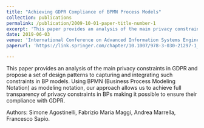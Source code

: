 ```yaml
---
title: "Achieving GDPR Compliance of BPMN Process Models"
collection: publications
permalink: /publication/2009-10-01-paper-title-number-1
excerpt: 'This paper provides an analysis of the main privacy constraints in GDPR and propose a set of design patterns to capturing and integrating such constraints in BP models. Using BPMN (Business Process Modeling Notation) as modeling notation, our approach allows us to achieve full transparency of privacy constraints in BPs making it possible to ensure their compliance with GDPR.'
date: 2019-06-03
venue: 'International Conference on Advanced Information Systems Engineering. Springer, Cham'
paperurl: 'https://link.springer.com/chapter/10.1007/978-3-030-21297-1_2'

---
```

This paper provides an analysis of the main privacy constraints in GDPR and propose a set of design patterns to capturing and integrating such constraints in BP models. Using BPMN (Business Process Modeling Notation) as modeling notation, our approach allows us to achieve full transparency of privacy constraints in BPs making it possible to ensure their compliance with GDPR.

Authors: Simone Agostinelli, Fabrizio Maria Maggi, Andrea Marrella, Francesco Sapio.
